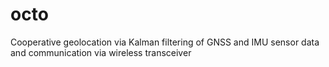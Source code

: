 octo
====

Cooperative geolocation via Kalman filtering of GNSS and IMU sensor data and communication via wireless transceiver
